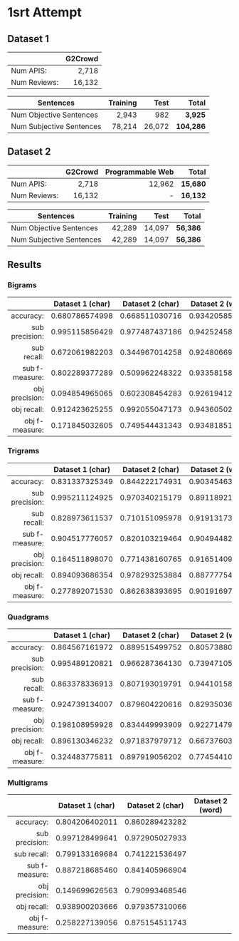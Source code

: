 # 1srt Attempt

## Dataset 1
| | G2Crowd |
|---|---:|
| Num APIS: 		|  2,718 |
| Num Reviews:	| 16,132 |

| Sentences | Training | Test | Total |
|---|---:|---:|---:|
| Num Objective Sentences  |  2,943 |    982 |   **3,925** |
| Num Subjective Sentences | 78,214 | 26,072 | **104,286** |

## Dataset 2
| | G2Crowd | Programmable Web | Total |
|---|---:|---:|---:|
| Num APIS: 		|  2,718 | 12,962 | **15,680** |
| Num Reviews:	| 16,132 |   -    | **16,132** |

| Sentences | Training | Test | Total |
|---|---:|---:|---:|
| Num Objective Sentences  | 42,289 | 14,097 | **56,386** |
| Num Subjective Sentences | 42,289 | 14,097 | **56,386** |

## Results

### Bigrams
| | Dataset 1 (char) | Dataset 2 (char) | Dataset 2 (word) |
|---:|---|---|---|
| accuracy: 		| 0.680786574998 | 0.668511030716 | 0.934205859403 |
| sub precision:	| 0.995115856429 | 0.977487437186 | 0.942524580682 |
| sub recall: 	| 0.672061982203 | 0.344967014258 | 0.924806696460 |
| sub f-measure:	| 0.802289377289 | 0.509962248322 | 0.933581581868 |
| obj precision:	| 0.094854965065 | 0.602308454283 | 0.926194123381 |
| obj recall: 	| 0.912423625255 | 0.992055047173 | 0.943605022345 |
| obj f-measure:	| 0.171845032605 | 0.749544431343 | 0.934818510840 |

### Trigrams
| | Dataset 1 (char) | Dataset 2 (char) | Dataset 2 (word) |
|---:|---|---|---|
| accuracy: 		| 0.831337325349 | 0.844222174931 | 0.903454635738 |
| sub precision:	| 0.995211124925 | 0.970340215179 | 0.891189215214 |
| sub recall: 	| 0.828973611537 | 0.710151095978 | 0.919131730155 |
| sub f-measure:	| 0.904517776057 | 0.820103219464 | 0.904944824696 |
| obj precision:	| 0.164511898070 | 0.771438160765 | 0.916514097400 |
| obj recall:		| 0.894093686354 | 0.978293253884 | 0.887777541321 |
| obj f-measure:	| 0.277892071530 | 0.862638393695 | 0.901916978956 |

### Quadgrams
| | Dataset 1 (char) | Dataset 2 (char) | Dataset 2 (word) |
|---:|---|---|---|
| accuracy:		| 0.864567161972 | 0.889515499752 | 0.805738809676 |
| sub precision:	| 0.995489120821 | 0.966287364130 | 0.739471052339 |
| sub recall:		| 0.863378336913 | 0.807193019791 | 0.944101581897 |
| sub f-measure:	| 0.924739134007 | 0.879604220616 | 0.829350366101 |
| obj precision:	| 0.198108959928 | 0.834449993909 | 0.922714790114 |
| obj recall:		| 0.896130346232 | 0.971837979712 | 0.667376037455 |
| obj f-measure:	| 0.324483775811 | 0.897919056202 | 0.774544107356 |

### Multigrams
| | Dataset 1 (char) | Dataset 2 (char) | Dataset 2 (word) |
|---:|---|---|---|
| accuracy:		| 0.804206402011 | 0.860289423282 |
| sub precision:	| 0.997128499641 | 0.972905027933 |
| sub recall:		| 0.799133169684 | 0.741221536497 |
| sub f-measure:	| 0.887218685460 | 0.841405966904 |
| obj precision:	| 0.149699626563 | 0.790993468546 |
| obj recall:		| 0.938900203666 | 0.979357310066 |
| obj f-measure:	| 0.258227139056 | 0.875154511743 |
